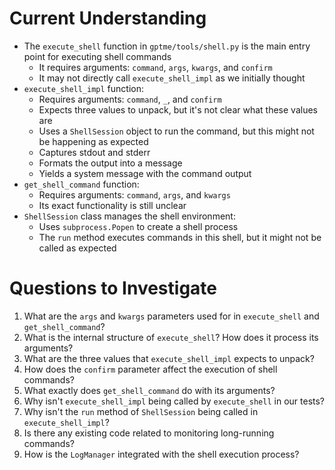 # Current Understanding

- The `execute_shell` function in `gptme/tools/shell.py` is the main entry point for executing shell commands
  - It requires arguments: `command`, `args`, `kwargs`, and `confirm`
  - It may not directly call `execute_shell_impl` as we initially thought
- `execute_shell_impl` function:
  - Requires arguments: `command`, `_`, and `confirm`
  - Expects three values to unpack, but it's not clear what these values are
  - Uses a `ShellSession` object to run the command, but this might not be happening as expected
  - Captures stdout and stderr
  - Formats the output into a message
  - Yields a system message with the command output
- `get_shell_command` function:
  - Requires arguments: `command`, `args`, and `kwargs`
  - Its exact functionality is still unclear
- `ShellSession` class manages the shell environment:
  - Uses `subprocess.Popen` to create a shell process
  - The `run` method executes commands in this shell, but it might not be called as expected

# Questions to Investigate

1. What are the `args` and `kwargs` parameters used for in `execute_shell` and `get_shell_command`?
2. What is the internal structure of `execute_shell`? How does it process its arguments?
3. What are the three values that `execute_shell_impl` expects to unpack?
4. How does the `confirm` parameter affect the execution of shell commands?
5. What exactly does `get_shell_command` do with its arguments?
6. Why isn't `execute_shell_impl` being called by `execute_shell` in our tests?
7. Why isn't the `run` method of `ShellSession` being called in `execute_shell_impl`?
8. Is there any existing code related to monitoring long-running commands?
9. How is the `LogManager` integrated with the shell execution process?